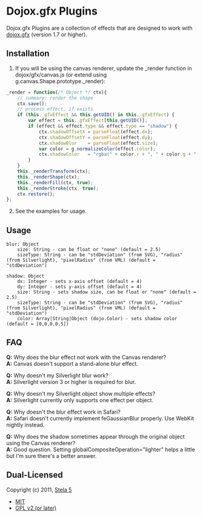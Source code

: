 # Dojox.gfx Plugins

Dojox.gfx Plugins are a collection of effects that are designed to work with <a href="http://www.dojotoolkit.org/reference-guide/dojox/gfx.html">dojox.gfx</a> (version 1.7 or higher).

## Installation

1. If you will be using the canvas renderer, update the _render function in dojox/gfx/canvas.js (or extend using g.canvas.Shape.prototype._render):

```javascript
_render = function(/* Object */ ctx){
	// summary: render the shape
	ctx.save();
	// process effect, if exists
	if (this._gfxEffect && this.getUID() in this._gfxEffect) {
		var effect = this._gfxEffect[this.getUID()];
		if (effect && effect.type && effect.type == "shadow") {
			ctx.shadowOffsetX = parseFloat(effect.dx);
			ctx.shadowOffsetY = parseFloat(effect.dy);
			ctx.shadowBlur    = parseFloat(effect.size);
			var color = g.normalizeColor(effect.color);
			ctx.shadowColor   = "rgba(" + color.r + ", " + color.g + ", " + color.b + ", " + color.a + ")";
		}
	}
	this._renderTransform(ctx);
	this._renderShape(ctx);
	this._renderFill(ctx, true);
	this._renderStroke(ctx, true);
	ctx.restore();
};
```

2. See the examples for usage.

## Usage

    blur: Object
        size: String - can be float or "none" (default = 2.5)
        sizeType: String - can be "stdDeviation" (from SVG), "radius" (from Silverlight), "pixelRadius" (from VML) (default = "stdDeviation")

    shadow: Object
        dx: Integer - sets x-axis offset (default = 4)
        dy: Integer - sets y-axis offset (default = 4)
        size: String - sets shadow size, can be float or "none" (default = 2.5)
        sizeType: String - can be "stdDeviation" (from SVG), "radius" (from Silverlight), "pixelRadius" (from VML) (default = "stdDeviation")
        color: Array|String|Object (dojo.Color) - sets shadow color (default = [0,0,0,0.5])

## FAQ

**Q:** Why does the blur effect not work with the Canvas renderer?  
**A:** Canvas doesn't support a stand-alone blur effect.

**Q:** Why doesn't my Silverlight blur work?  
**A:** Silverlight version 3 or higher is required for blur.

**Q:** Why doesn't my Silverlight object show multiple effects?  
**A:** Silverlight currently only supports one effect per object.

**Q:** Why doesn't the blur effect work in Safari?  
**A:** Safari doesn't currently implement feGaussianBlur properly.  Use WebKit nightly instead.

**Q:** Why does the shadow sometimes appear through the original object using the Canvas renderer?  
**A:** Good question.  Setting globalCompositeOperation="lighter" helps a little but I'm sure there's a better answer.

## Dual-Licensed

Copyright (c) 2011, <a href="http://stela5.com/">Stela 5</a>

* <a href="http://www.opensource.org/licenses/mit-license.php">MIT</a>
* <a href="http://www.opensource.org/licenses/GPL-2.0">GPL v2 (or later)</a>

